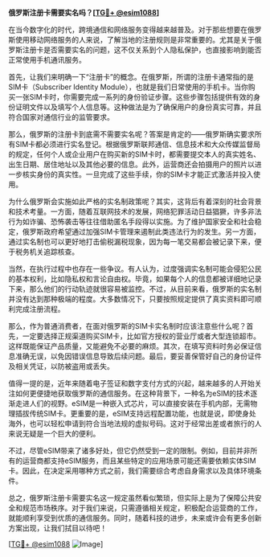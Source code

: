 **俄罗斯注册卡需要实名吗？[[TG💪+ @esim1088](https://t.me/s/esim1088)]**

在当今数字化的时代，跨境通信和网络服务变得越来越普及。对于那些想要在俄罗斯使用移动网络服务的人来说，了解当地的注册规则是非常重要的。尤其是关于俄罗斯注册卡是否需要实名的问题，这不仅关系到个人隐私保护，也直接影响到能否正常使用手机通讯服务。

首先，让我们来明确一下“注册卡”的概念。在俄罗斯，所谓的注册卡通常指的是SIM卡（Subscriber Identity Module），也就是我们日常使用的手机卡。当你购买一张SIM卡时，你需要完成一系列的身份验证步骤。这些步骤包括提供有效的身份证明文件以及填写个人信息等。这种做法是为了确保用户的身份真实可靠，并且符合国家对通信行业的监管要求。

那么，俄罗斯的注册卡到底需不需要实名呢？答案是肯定的——俄罗斯确实要求所有SIM卡都必须进行实名登记。根据俄罗斯联邦通信、信息技术和大众传媒监督局的规定，任何个人或企业用户在购买新的SIM卡时，都需要提交本人的真实姓名、出生日期、居住地址以及其他必要的信息。此外，运营商还会拍摄用户的照片以进一步核实身份的真实性。一旦完成了这些手续，你的SIM卡才能正式激活并投入使用。

为什么俄罗斯会实施如此严格的实名制政策呢？其实，这背后有着深刻的社会背景和技术考量。一方面，随着互联网技术的发展，网络犯罪活动日益猖獗，许多非法行为如诈骗、恐怖袭击等往往借助匿名手段得以实施。为了维护国家安全和社会稳定，俄罗斯政府希望通过加强SIM卡管理来遏制此类违法行为的发生。另一方面，通过实名制也可以更好地打击偷税漏税现象，因为每一笔交易都会被记录下来，便于税务机关追踪核查。

当然，在执行过程中也存在一些争议。有人认为，过度强调实名制可能会侵犯公民的基本权利，比如隐私权和言论自由权。毕竟，如果每个人的信息都被详细地记录下来，那么他们的行动轨迹就很容易被监控。不过，从目前来看，俄罗斯的实名制并没有达到那种极端的程度。大多数情况下，只要按照规定提供了真实资料即可顺利完成注册流程。

那么，作为普通消费者，在面对俄罗斯的SIM卡实名制时应该注意些什么呢？首先，一定要选择正规渠道购买SIM卡，比如官方授权的营业厅或者大型连锁超市。这样既能保证产品质量，又能避免不必要的麻烦。其次，在填写资料时务必保证信息准确无误，以免因错误信息导致后续问题。最后，要妥善保管好自己的身份证件及相关凭证，以防被盗用或丢失。

值得一提的是，近年来随着电子签证和数字支付方式的兴起，越来越多的人开始关注如何更便捷地获取俄罗斯的通信服务。在这种背景下，一种名为eSIM的技术逐渐走进人们的视野。eSIM是一种嵌入式芯片，可以直接安装在手机内部，无需物理插拔传统SIM卡。更重要的是，eSIM支持远程配置功能，也就是说，即使身处海外，也可以轻松申请到符合当地法规的虚拟号码。这对于经常出差或者旅行的人来说无疑是一个巨大的便利。

不过，尽管eSIM带来了诸多好处，但它仍然受到一定的限制。例如，目前并非所有的运营商都支持eSIM服务，而且某些特定的应用场景可能还需要依赖实体SIM卡。因此，在决定采用哪种方式之前，我们需要综合考虑自身需求以及具体环境条件。

总之，俄罗斯注册卡需要实名这一规定虽然看似繁琐，但实际上是为了保障公共安全和规范市场秩序。对于我们来说，只需遵循相关规定，积极配合运营商的工作，就能顺利享受到优质的通信服务。同时，随着科技的进步，未来或许会有更多创新方案出现，让我们拭目以待吧！

[[TG💪+ @esim1088](https://t.me/s/esim1088) ![Image](https://i.postimg.cc/4NQfJmqS/Snipaste-2025-05-13-00-14-12.png)]
